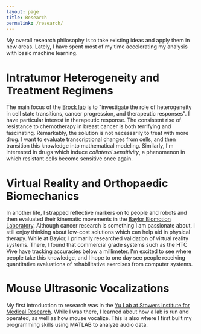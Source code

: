```yaml
---
layout: page
title: Research
permalink: /research/
---
```

My overall research philosophy is to take existing ideas and apply them in new areas. Lately, I have spent most of my time accelerating my analysis with basic machine learning. 

# Intratumor Heterogeneity and Treatment Regimens
The main focus of the [Brock lab](www.brocklab.com) is to "investigate the role of heterogeneity in cell state transitions, cancer progression, and therapeutic responses". I have particular interest in therapeutic response. The consistent rise of resistance to chemotherapy in breast cancer is both terrifying and fascinating. Remarkably, the solution is not necessarily to treat with more drug. I want to evaluate transcriptional changes from cells, and then transition this knowledge into mathematical modeling. Similarly, I'm interested in drugs which induce *collateral sensitivity*, a phenomenon in which resistant cells become sensitive once again. 

# Virtual Reality and Orthopaedic Biomechanics
In another life, I strapped reflective markers on to people and robots and then evaluated their kinematic movements in the [Baylor Biomotion Laboratory](https://sites.baylor.edu/jonathan_rylander/). Although cancer research is something I am passionate about, I still enjoy thinking about low-cost solutions which can help aid in physical therapy. While at Baylor, I primarily researched validation of virtual reality systems. There, I found that commercial grade systems such as the HTC Vive have tracking accuracies below a millimeter. I'm excited to see where people take this knowledge, and I hope to one day see people receiving quantitative evaluations of rehabilitative exercises from computer systems. 

# Mouse Ultrasonic Vocalizations
My first introduction to research was in the [Yu Lab at Stowers Institute for Medical Research](https://www.stowers.org/scientists/c-ron-yu). While I was there, I learned about how a lab is run and operated, as well as how mouse vocalize. This is also where I first built my programming skills using MATLAB to analyze audio data. 